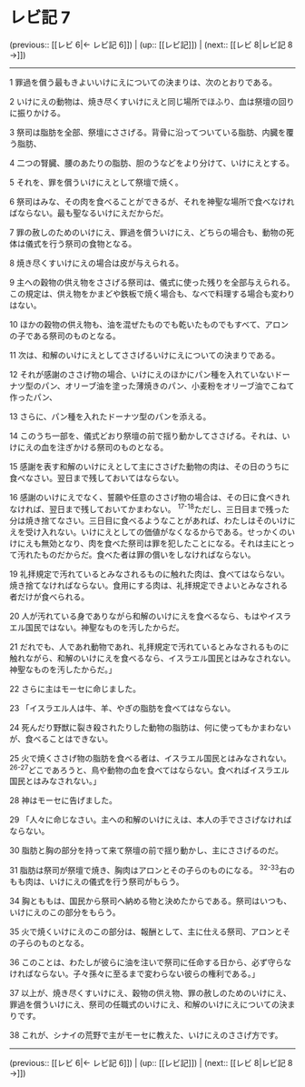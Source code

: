 # レビ記 7

(previous:: [[レビ 6|← レビ記 6]]) | (up:: [[レビ記]]) | (next:: [[レビ 8|レビ記 8 →]])

***




1 
罪過を償う最もきよいいけにえについての決まりは、次のとおりである。 



2 
いけにえの動物は、焼き尽くすいけにえと同じ場所でほふり、血は祭壇の回りに振りかける。 



3 
祭司は脂肪を全部、祭壇にささげる。背骨に沿ってついている脂肪、内臓を覆う脂肪、 



4 
二つの腎臓、腰のあたりの脂肪、胆のうなどをより分けて、いけにえとする。 



5 
それを、罪を償ういけにえとして祭壇で焼く。 



6 
祭司はみな、その肉を食べることができるが、それを神聖な場所で食べなければならない。最も聖なるいけにえだからだ。 



7 
罪の赦しのためのいけにえ、罪過を償ういけにえ、どちらの場合も、動物の死体は儀式を行う祭司の食物となる。 



8 
焼き尽くすいけにえの場合は皮が与えられる。 



9 
主への穀物の供え物をささげる祭司は、儀式に使った残りを全部与えられる。この規定は、供え物をかまどや鉄板で焼く場合も、なべで料理する場合も変わりはない。 



10 
ほかの穀物の供え物も、油を混ぜたものでも乾いたものでもすべて、アロンの子である祭司のものとなる。 



11 
次は、和解のいけにえとしてささげるいけにえについての決まりである。 



12 
それが感謝のささげ物の場合、いけにえのほかにパン種を入れていないドーナツ型のパン、オリーブ油を塗った薄焼きのパン、小麦粉をオリーブ油でこねて作ったパン、 



13 
さらに、パン種を入れたドーナツ型のパンを添える。 



14 
このうち一部を、儀式どおり祭壇の前で揺り動かしてささげる。それは、いけにえの血を注ぎかける祭司のものとなる。 



15 
感謝を表す和解のいけにえとして主にささげた動物の肉は、その日のうちに食べなさい。翌日まで残しておいてはならない。 



16 
感謝のいけにえでなく、誓願や任意のささげ物の場合は、その日に食べきれなければ、翌日まで残しておいてかまわない。 <sup class="versenum">17-18</sup>ただし、三日目まで残った分は焼き捨てなさい。三日目に食べるようなことがあれば、わたしはそのいけにえを受け入れない。いけにえとしての価値がなくなるからである。せっかくのいけにえも無効となり、肉を食べた祭司は罪を犯したことになる。それは主にとって汚れたものだからだ。食べた者は罪の償いをしなければならない。 



19 
礼拝規定で汚れているとみなされるものに触れた肉は、食べてはならない。焼き捨てなければならない。食用にする肉は、礼拝規定できよいとみなされる者だけが食べられる。 



20 
人が汚れている身でありながら和解のいけにえを食べるなら、もはやイスラエル国民ではない。神聖なものを汚したからだ。 



21 
だれでも、人であれ動物であれ、礼拝規定で汚れているとみなされるものに触れながら、和解のいけにえを食べるなら、イスラエル国民とはみなされない。神聖なものを汚したからだ。」 



22 
さらに主はモーセに命じました。 



23 
「イスラエル人は牛、羊、やぎの脂肪を食べてはならない。 



24 
死んだり野獣に裂き殺されたりした動物の脂肪は、何に使ってもかまわないが、食べることはできない。 



25 
火で焼くささげ物の脂肪を食べる者は、イスラエル国民とはみなされない。 <sup class="versenum">26-27</sup>どこであろうと、鳥や動物の血を食べてはならない。食べればイスラエル国民とはみなされない。」 



28 
神はモーセに告げました。 



29 
「人々に命じなさい。主への和解のいけにえは、本人の手でささげなければならない。 



30 
脂肪と胸の部分を持って来て祭壇の前で揺り動かし、主にささげるのだ。 



31 
脂肪は祭司が祭壇で焼き、胸肉はアロンとその子らのものになる。 <sup class="versenum">32-33</sup>右のもも肉は、いけにえの儀式を行う祭司がもらう。 



34 
胸とももは、国民から祭司へ納める物と決めたからである。祭司はいつも、いけにえのこの部分をもらう。 



35 
火で焼くいけにえのこの部分は、報酬として、主に仕える祭司、アロンとその子らのものとなる。 



36 
このことは、わたしが彼らに油を注いで祭司に任命する日から、必ず守らなければならない。子々孫々に至るまで変わらない彼らの権利である。」 



37 
以上が、焼き尽くすいけにえ、穀物の供え物、罪の赦しのためのいけにえ、罪過を償ういけにえ、祭司の任職式のいけにえ、和解のいけにえについての決まりです。 



38 
これが、シナイの荒野で主がモーセに教えた、いけにえのささげ方です。

***

(previous:: [[レビ 6|← レビ記 6]]) | (up:: [[レビ記]]) | (next:: [[レビ 8|レビ記 8 →]])
